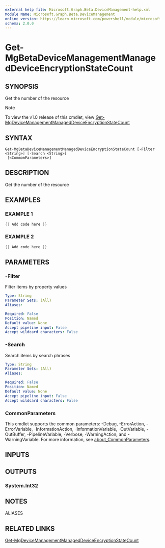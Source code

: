 ```yaml
---
external help file: Microsoft.Graph.Beta.DeviceManagement-help.xml
Module Name: Microsoft.Graph.Beta.DeviceManagement
online version: https://learn.microsoft.com/powershell/module/microsoft.graph.beta.devicemanagement/get-mgbetadevicemanagementmanageddeviceencryptionstatecount
schema: 2.0.0
---
```


# Get-MgBetaDeviceManagementManagedDeviceEncryptionStateCount

## SYNOPSIS
Get the number of the resource

> [!NOTE]
> To view the v1.0 release of this cmdlet, view [Get-MgDeviceManagementManagedDeviceEncryptionStateCount](/powershell/module/Microsoft.Graph.DeviceManagement/Get-MgDeviceManagementManagedDeviceEncryptionStateCount?view=graph-powershell-v1.0)

## SYNTAX

```
Get-MgBetaDeviceManagementManagedDeviceEncryptionStateCount [-Filter <String>] [-Search <String>]
 [<CommonParameters>]
```

## DESCRIPTION
Get the number of the resource

## EXAMPLES

### EXAMPLE 1
```powershell
{{ Add code here }}
```

### EXAMPLE 2
```powershell
{{ Add code here }}
```

## PARAMETERS

### -Filter
Filter items by property values

```yaml
Type: String
Parameter Sets: (All)
Aliases:

Required: False
Position: Named
Default value: None
Accept pipeline input: False
Accept wildcard characters: False
```

### -Search
Search items by search phrases

```yaml
Type: String
Parameter Sets: (All)
Aliases:

Required: False
Position: Named
Default value: None
Accept pipeline input: False
Accept wildcard characters: False
```

### CommonParameters
This cmdlet supports the common parameters: -Debug, -ErrorAction, -ErrorVariable, -InformationAction, -InformationVariable, -OutVariable, -OutBuffer, -PipelineVariable, -Verbose, -WarningAction, and -WarningVariable. For more information, see [about_CommonParameters](http://go.microsoft.com/fwlink/?LinkID=113216).

## INPUTS

## OUTPUTS

### System.Int32
## NOTES

ALIASES

## RELATED LINKS
[Get-MgDeviceManagementManagedDeviceEncryptionStateCount](/powershell/module/Microsoft.Graph.DeviceManagement/Get-MgDeviceManagementManagedDeviceEncryptionStateCount?view=graph-powershell-v1.0)
